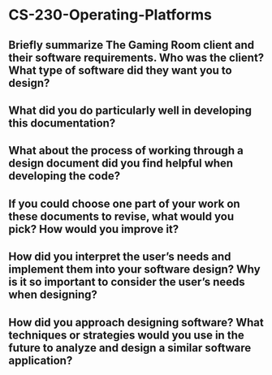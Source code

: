 # CS-230-Operating-Platforms
## Briefly summarize The Gaming Room client and their software requirements. Who was the client? What type of software did they want you to design?
## What did you do particularly well in developing this documentation?
## What about the process of working through a design document did you find helpful when developing the code?
## If you could choose one part of your work on these documents to revise, what would you pick? How would you improve it?
## How did you interpret the user’s needs and implement them into your software design? Why is it so important to consider the user’s needs when designing?
## How did you approach designing software? What techniques or strategies would you use in the future to analyze and design a similar software application?
